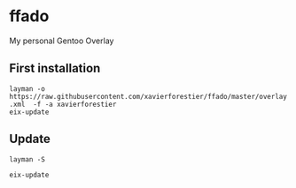 # ffado
My personal Gentoo Overlay
<h2>First installation</h2>
<code>layman -o https://raw.githubusercontent.com/xavierforestier/ffado/master/overlay.xml  -f -a xavierforestier
eix-update</code>

<h2>Update</h2>
<code>layman -S</code>

<code>eix-update</code>
